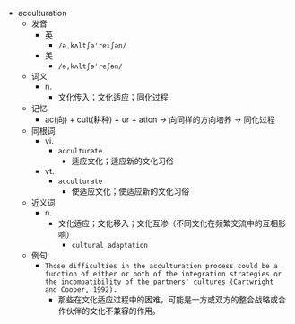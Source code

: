 - acculturation
  - 发音
    - 英
      - `/əˌkʌltʃə'reiʃən/`
    - 美
      - `/ə,kʌltʃə'reʃən/`
  - 词义
    - n.
      - 文化传入；文化适应；同化过程
  - 记忆
    - ac(向) + cult(耕种) + ur + ation → 向同样的方向培养 → 同化过程
  - 同根词
    - vi.
      - `acculturate`
        - 适应文化；适应新的文化习俗
    - vt.
      - `acculturate`
        - 使适应文化；使适应新的文化习俗
  - 近义词
    - n.
      - 文化适应；文化移入；文化互渗（不同文化在频繁交流中的互相影响）
        - `cultural adaptation`
  - 例句
    - `Those difficulties in the acculturation process could be a function of either or both of the integration strategies or the incompatibility of the partners' cultures (Cartwright and Cooper, 1992).`
      - 那些在文化适应过程中的困难，可能是一方或双方的整合战略或合作伙伴的文化不兼容的作用。

